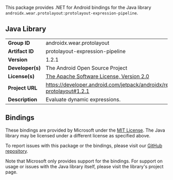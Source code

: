 This package provides .NET for Android bindings for the Java library `androidx.wear.protolayout:protolayout-expression-pipeline`.

## Java Library

| | |
|-|-|
| **Group ID** | androidx.wear.protolayout |
| **Artifact ID** | protolayout-expression-pipeline |
| **Version** | 1.2.1 |
| **Developer(s)** | The Android Open Source Project |
| **License(s)** | [The Apache Software License, Version 2.0](http://www.apache.org/licenses/LICENSE-2.0.txt) |
| **Project URL** | https://developer.android.com/jetpack/androidx/releases/wear-protolayout#1.2.1 |
| **Description** | Evaluate dynamic expressions. |

## Bindings

These bindings are provided by Microsoft under the [MIT License](https://opensource.org/licenses/MIT). The Java
library may be licensed under a different license as specified above.

To report issues with this package or the bindings, please visit our [GitHub repository](https://aka.ms/android-libraries).

Note that Microsoft only provides support for the bindings. For support on
usage or issues with the Java library itself, please visit the library's project page.
